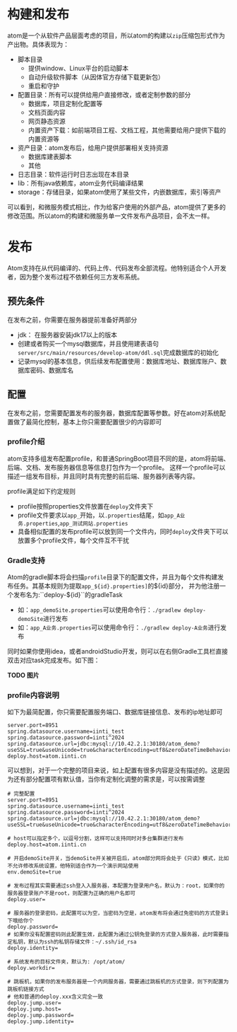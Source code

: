 # 构建和发布
atom是一个从软件产品层面考虑的项目，所以atom的构建以``zip``压缩包形式作为产出物。具体表现为：

- 脚本目录
  - 提供window、Linux平台的启动脚本
  - 自动升级软件脚本（从因体官方存储下载更新包）
  - 重启和守护
- 配置目录：所有可以提供给用户直接修改，或者定制参数的部分
  - 数据库，项目定制化配置等
  - 文档页面内容
  - 网页静态资源
  - 内置资产下载：如前端项目工程、文档工程，其他需要给用户提供下载的内置资源等
- 资产目录：atom发布后，给用户提供部署相关支持资源
  - 数据库建表脚本
  - 其他
- 日志目录：软件运行时日志出现在本目录
- lib：所有java依赖库，atom业务代码编译结果
- storage：存储目录，如果atom使用了某些文件，内嵌数据库，索引等资产

可以看到，和微服务模式相比，作为给客户使用的外部产品，atom提供了更多的修改范围。所以atom的构建和微服务单一文件发布产品项目，会不太一样。

# 发布
Atom支持在从代码编译的、代码上传、代码发布全部流程。他特别适合个人开发者，因为整个发布过程不依赖任何三方发布系统。

## 预先条件
在发布之前，你需要在服务器提前准备好两部分
- jdk： 在服务器安装jdk17以上的版本
- 创建或者购买一个mysql数据库，并且使用建表语句``server/src/main/resources/develop-atom/ddl.sql``完成数据库的初始化
- 记录mysql的基本信息，供后续发布配置使用：数据库地址、数据库账户、数据库密码、数据库名

## 配置
在发布之前，您需要配置发布的服务器，数据库配置等参数。好在atom对系统配置做了最简化控制，基本上你只需要配置很少的内容即可

### profile介绍
atom支持多组发布配置profile，和普通SpringBoot项目不同的是，atom将前端、后端、文档、发布服务器信息等信息打包作为一个profile。
这样一个profile可以描述一组发布目标，并且同时具有完整的前后端、服务器列表等内容。

profile满足如下约定规则

- profile按照properties文件放置在``deploy``文件夹下
- profile文件要求以``app_``开始，以``.properties``结尾，如``app_A业务.properties``,``app_测试网站.properties``
- 具备相似配置的发布profile可以放到同一个文件内，同时``deploy``文件夹下可以放置多个profile文件，每个文件互不干扰

### Gradle支持
Atom的gradle脚本将会扫描``profile``目录下的配置文件，并且为每个文件构建发布任务。其基本规则为提取``app_${id}.properties]``的${id}部分，
并为他注册一个发布名为:``deploy-${id}``的gradleTask

- 如：``app_demoSite.properties``可以使用命令行：``./gradlew deploy-demoSite``进行发布
- 如：``app_A业务.properties``可以使用命令行：``./gradlew deploy-A业务``进行发布

同时如果你使用idea，或者androidStudio开发，则可以在右侧Gradle工具栏直接双击对应task完成发布。如下图：

**TODO 图片**

### profile内容说明
如下为最简配置，你只需要配置服务端口、数据库链接信息、发布的ip地址即可
```properties
server.port=8951
spring.datasource.username=iinti_test
spring.datasource.password=iinti^2024
spring.datasource.url=jdbc:mysql://10.42.2.1:30180/atom_demo?useSSL=true&useUnicode=true&characterEncoding=utf8&zeroDateTimeBehavior=convertToNull&serverTimezone=Asia/Shanghai
deploy.host=atom.iinti.cn
```
可以想到，对于一个完整的项目来说，如上配置有很多内容是没有描述的。这是因为还有部分配置项有默认值，当你有定制化调整的需求是，可以按需调整

```properties
# 完整配置
server.port=8951
spring.datasource.username=iinti_test
spring.datasource.password=iinti^2024
spring.datasource.url=jdbc:mysql://10.42.2.1:30180/atom_demo?useSSL=true&useUnicode=true&characterEncoding=utf8&zeroDateTimeBehavior=convertToNull&serverTimezone=Asia/Shanghai

# host可以指定多个，以逗号分割，这样可以支持同时对多台集群进行发布
deploy.host=atom.iinti.cn

# 开启demoSite开关，当demoSite开关被开启后，atom部分网将会处于《只读》模式，比如不允许修改系统设置，他特别适合作为一个演示网站使用
env.demoSite=true

# 发布过程其实需要通过ssh登入入服务器，本配置为登录用户名，默认为：root，如果你的服务器登录账户不是root，则配置为正确的用户名即可
deploy.user=

# 服务器的登录密码，此配置可以为空，当密码为空是，atom发布将会通过免密码的方式登录i下哦给你个
deploy.password=
# 如果你没有配置密码则此配置生效，此配置为通过公钥免登录的方式登入服务器，此时需要指定私钥，默认为ssh的私钥存储文件：~/.ssh/id_rsa
deploy.identity=

# 系统发布的目标文件夹，默认为: /opt/atom/
deploy.workdir=

# 跳板机，如果你的发布服务器是一个内网服务器，需要通过跳板机的方式登录，则下列配置为跳板机链接方式
# 他和普通的deploy.xxx含义完全一致
deploy.jump.user=
deploy.jump.host=
deploy.jump.password=
deploy.jump.identity=
```

